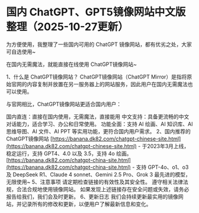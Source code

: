 # 国内 ChatGPT、GPT5镜像网站中文版整理（2025-10-27更新）

为方便使用，我整理了一些国内可用的 ChatGPT 镜像网站，都有优劣之处，大家可自选使用~

在国内无需魔法，就能直接在线使用 ChatGPT镜像网站~

1、什么是 ChatGPT镜像网站？
ChatGPT镜像网站（ChatGPT Mirror）是指将原始官网的内容复制并放置在另一服务器上的网站服务，因此用户在国内无需魔法也可以使用。

与官网相比，ChatGPT镜像网站更适合国内用户：

国内直连：直接在国内使用，无需魔法，直接能用
中文支持：具备更流畅的中文对话能力，适合学习、办公和日常使用。
功能全面：支持 AI 绘画、AI 知识库、AI 思维导图、AI 文件、AI PPT 等实用功能，更符合国内用户需求。
2、国内推荐的 ChatGPT镜像网站
[https://banana.dk82.com/chatgpt-chinese-site.html](https://banana.dk82.com/chatgpt-chinese-site.html) - 于2023年3月上线，稳定运行，支持 GPT4、4.0 以及 3.5，支持 4o 绘画。
[https://banana.dk82.com/chatgpt-china-site.html](https://banana.dk82.com/chatgpt-china-site.html) - 支持 GPT-4o、o1、o3 及 DeepSeek R1、Claude 4 sonnet、Gemini 2.5 Pro、Grok 3 最先进的模型，无限使用~
5、注意事项
请定期检查链接的有效性及其安全性。
遵守相关法律法规，合法合规地使用镜像网站。
如果发现上述链接存在安全问题或失效，请务必报告给我们，我们会及时更新。
6、更新日志
我们会持续更新最实用的镜像网站，并记录所有的修改和更新，以便用户了解最新信息和变化。
